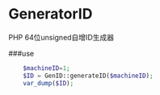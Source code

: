 # GeneratorID
PHP 64位unsigned自增ID生成器

###use

```php
    $machineID=1;
    $ID = GenID::generateID($machineID);
    var_dump($ID);
```
